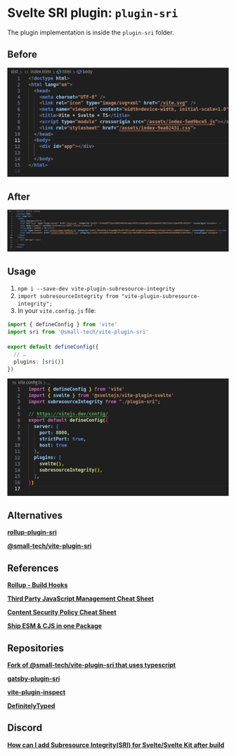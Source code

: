 # Svelte SRI plugin: `plugin-sri`

The plugin implementation is inside the `plugin-sri` folder.

## Before
![Before build](<misc/BeforeBuild.png>)


## After
![After build](<misc/AfterBuild.png>)

## Usage

1. `npm i --save-dev vite-plugin-subresource-integrity`
1. `import subresourceIntegrity from "vite-plugin-subresource-integrity";`
1. In your `vite.config.js` file:

```ts
import { defineConfig } from 'vite'
import sri from '@small-tech/vite-plugin-sri'

export default defineConfig({
  // …
  plugins: [sri()]
})
``` 

![Vite config ts](<misc/ViteConfigTs.png>)

## Alternatives

[**rollup-plugin-sri**](https://github.com/JonasKruckenberg/rollup-plugin-sri/tree/master)

[**@small-tech/vite-plugin-sri**](https://github.com/small-tech/vite-plugin-sri)

## References

[**Rollup - Build Hooks**](https://rollupjs.org/plugin-development/#build-hooks)

[**Third Party JavaScript Management Cheat Sheet**](https://cheatsheetseries.owasp.org/cheatsheets/Third_Party_Javascript_Management_Cheat_Sheet.html#subresource-integrity)

[**Content Security Policy Cheat Sheet**](https://cheatsheetseries.owasp.org/cheatsheets/Content_Security_Policy_Cheat_Sheet.html#defense-in-depth)

[**Ship ESM & CJS in one Package**](https://antfu.me/posts/publish-esm-and-cjs)

## Repositories

[**Fork of @small-tech/vite-plugin-sri that uses typescript**](https://github.com/JonathanLee-LX/vite-plugin-sri)

[**gatsby-plugin-sri**](https://github.com/ovhemert/gatsby-plugin-sri/tree/master)

[**vite-plugin-inspect**](https://github.com/antfu/vite-plugin-inspect)

[**DefinitelyTyped**](https://github.com/DefinitelyTyped/DefinitelyTyped)

## Discord

[**How can I add Subresource Integrity(SRI) for Svelte/Svelte Kit after build**](https://discord.com/channels/457912077277855764/1133746772947259502)
